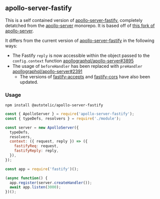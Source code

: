 ## apollo-server-fastify

This is a self contained version of [apollo-server-fastify], completely detatched from the [apollo-server] monorepo. It is based off of [this fork of apollo-server].

It differs from the current version of [apollo-server-fastify] in the following ways:

- The Fastify `reply` is now accessible within the object passed to the `config.context` function [apollographql/apollo-server#3895]
- The usage of `beforeHandler` has been replaced with `preHandler` [apollographql/apollo-server#2391]
  - The versions of [fastify-accepts] and [fastify-cors] have also been updated.

### Usage

```shell
npm install @autotelic/apollo-server-fastify
```

```js
const { ApolloServer } = require('apollo-server-fastify');
const { typeDefs, resolvers } = require('./module');

const server = new ApolloServer({
  typeDefs,
  resolvers,
  context: ({ request, reply }) => ({
    fastifyReq: request,
    fastifyReply: reply,
  }),
});

const app = require('fastify')();

(async function() {
  app.register(server.createHandler());
  await app.listen(3000);
})();
```

[apollo-server-fastify]: https://github.com/apollographql/apollo-server/tree/master/packages/apollo-server-fastify
[apollo-server]: https://github.com/apollographql/apollo-server
[this fork of apollo-server]: https://github.com/autotelic/apollo-server
[fastify-accepts]: https://github.com/fastify/fastify-accepts
[fastify-cors]: https://github.com/fastify/fastify-accepts
[apollographql/apollo-server#3895]: https://github.com/apollographql/apollo-server/pull/3895
[apollographql/apollo-server#2391]: https://github.com/apollographql/apollo-server/pull/2391
